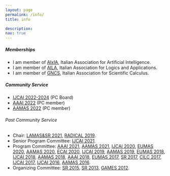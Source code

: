 ```yaml
---
layout: page
permalink: /info/
title: info

description:
nav: true
---
```


##### Memberships

- I am member of [AIxIA](https://aixia.it/), Italian Association for Artificial Intelligence.
- I am member of [AILA](http://www.ailalogica.it/), Italian Association for Logics and Applications.
- I am member of [GNCS](https://www.altamatematica.it/gncs), Italian Association for Scientific Calculus.


##### Community Service

- [IJCAI 2022-2024](https://www.ijcai.org/) (PC Board)
- [AAAI 2022](https://aaai.org/Conferences/AAAI-22/) (PC member)
- [AAMAS 2022](https://aamas2022-conference.auckland.ac.nz) (PC member)

###### Past Community Service

- Chair:
    [LAMAS&SR 2021](https://lamassr.github.io/editions/2021),
    [RADICAL 2019](https://sites.google.com/site/radicalconcur).
- Senior Program Committee:
    [IJCAI 2021](https://ijcai-21.org).
- Program Committee:
    [AAAI 2021](https://aaai.org/Conferences/AAAI-21),
    [AAMAS 2021](https://aamas2021.soton.ac.uk),
    [IJCAI 2020](https://ijcai20.org),
    [EUMAS 2020](https://eumas2020.csd.auth.gr/eumas2020),
    [AAMAS 2020](https://aamas2020.conference.auckland.ac.nz),
    [ECAI 2020](http://ecai2020.eu),
    [IJCAI 2019](https://ijcai19.org),
    [AAMAS 2019](http://aamas2019.encs.concordia.ca),
    [EUMAS 2018](https://eumas2018.w.uib.no),
    [IJCAI 2018](https://ijcai-18.org),
    [AAMAS 2018](http://celweb.vuse.vanderbilt.edu/aamas18/home),
    [AAAI 2018](http://aaai.org/Conferences/AAAI/aaai18.php),
    [EUMAS 2017](https://eumas2017.ibisc.univ-evry.fr),
    [SR 2017](http://sr2017.csc.liv.ac.uk),
    [CILC 2017](http://cilc2017.unina.it),
    [IJCAI 2017](https://ijcai-17.org),
    [IJCAI 2016](http://ijcai-16.org),
    [AAMAS 2016](https://sis.smu.edu.sg/aamas2016).
- Organizing Committee:
    [SR 2015](https://sites.google.com/site/sr2015homepage),
    [SR 2013](http://www.strategicreasoning.net/editions/2013),
    [GAMES 2012](http://www.games.unina.it).
